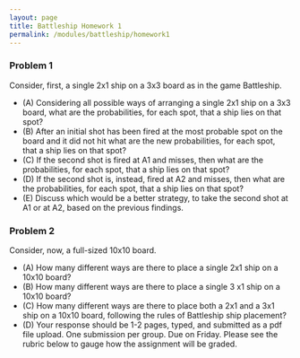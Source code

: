 ```yaml
---
layout: page
title: Battleship Homework 1
permalink: /modules/battleship/homework1
---
```


### Problem 1 
Consider, first, a single 2x1 ship on a 3x3 board as in the game Battleship.

* (A) Considering all possible ways of arranging a single 2x1 ship on a 3x3 board, what are the probabilities, for each spot, that a ship lies on that spot?
* (B) After an initial shot has been fired at the most probable spot on the board and it did not hit what are the new probabilities, for each spot, that a ship lies on that spot?
* (C) If the second shot is fired at A1 and misses, then what are the probabilities, for each spot, that a ship lies on that spot?
* (D) If the second shot is, instead, fired at A2 and misses, then what are the probabilities, for each spot, that a ship lies on that spot?
* (E) Discuss which would be a better strategy, to take the second shot at A1 or at A2, based on the previous findings.

### Problem 2
Consider, now, a full-sized 10x10 board.

* (A) How many different ways are there to place a single 2x1 ship on a 10x10 board?
* (B) How many different ways are there to place a single 3 x1 ship on a 10x10 board?
* (C) How many different ways are there to place both a 2x1 and a 3x1 ship on a 10x10 board, following the rules of Battleship ship placement?
* (D) Your response should be 1-2 pages, typed, and submitted as a pdf file upload.  One submission per group. Due on Friday. Please see the rubric below to gauge how the assignment will be graded.



